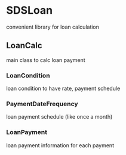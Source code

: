 # SDSLoan
convenient library for loan calculation

## LoanCalc
main class to calc loan payment

### LoanCondition
loan condition to have rate, payment schedule

### PaymentDateFrequency
loan payment schedule (like once a month)

### LoanPayment
loan payment information for each payment


